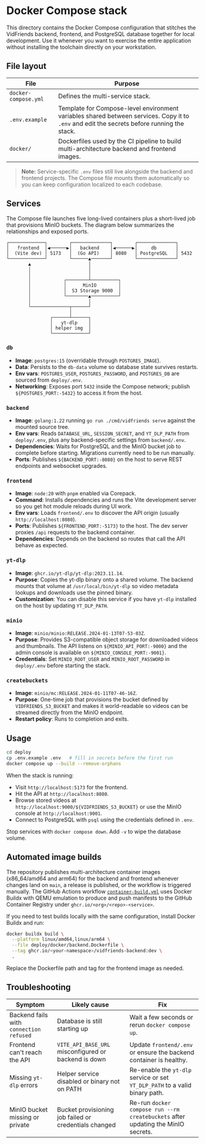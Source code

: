 # Docker Compose stack

This directory contains the Docker Compose configuration that stitches the
VidFriends backend, frontend, and PostgreSQL database together for local
development. Use it whenever you want to exercise the entire application
without installing the toolchain directly on your workstation.

## File layout

| File | Purpose |
| ---- | ------- |
| `docker-compose.yml` | Defines the multi-service stack. |
| `.env.example` | Template for Compose-level environment variables shared between services. Copy it to `.env` and edit the secrets before running the stack. |
| `docker/` | Dockerfiles used by the CI pipeline to build multi-architecture backend and frontend images. |

> **Note:** Service-specific `.env` files still live alongside the backend and
> frontend projects. The Compose file mounts them automatically so you can keep
> configuration localized to each codebase.

## Services

The Compose file launches five long-lived containers plus a short-lived job
that provisions MinIO buckets. The diagram below summarizes the relationships
and exposed ports.

```
┌─────────────┐        ┌──────────────┐        ┌──────────────┐
│   frontend  │◀──────▶│   backend    │◀──────▶│     db       │
│  (Vite dev) │ 5173   │  (Go API)    │ 8080   │ PostgreSQL   │ 5432
└─────────────┘        └──────▲───────┘        └──────────────┘
        ▲                     │
        │                     │
        │                     │
        │            ┌────────┴──────────┐
        │            │      MinIO        │
        │            │  S3 Storage 9000  │
        │            └────────▲──────────┘
        │                     │
        └──────────────┬──────┘
                       │
                ┌──────┴──────┐
                │   yt-dlp    │
                │ helper img  │
                └─────────────┘
```

### `db`
- **Image**: `postgres:15` (overridable through `POSTGRES_IMAGE`).
- **Data**: Persists to the `db-data` volume so database state survives
  restarts.
- **Env vars**: `POSTGRES_USER`, `POSTGRES_PASSWORD`, and `POSTGRES_DB` are
  sourced from `deploy/.env`.
- **Networking**: Exposes port `5432` inside the Compose network; publish
  `${POSTGRES_PORT:-5432}` to access it from the host.

### `backend`
- **Image**: `golang:1.22` running `go run ./cmd/vidfriends serve` against the
  mounted source tree.
- **Env vars**: Reads `DATABASE_URL`, `SESSION_SECRET`, and `YT_DLP_PATH` from
  `deploy/.env`, plus any backend-specific settings from `backend/.env`.
- **Dependencies**: Waits for PostgreSQL and the MinIO bucket job to complete
  before starting. Migrations currently need to be run manually.
- **Ports**: Publishes `${BACKEND_PORT:-8080}` on the host to serve REST
  endpoints and websocket upgrades.

### `frontend`
- **Image**: `node:20` with `pnpm` enabled via Corepack.
- **Command**: Installs dependencies and runs the Vite development server so you
  get hot module reloads during UI work.
- **Env vars**: Loads `frontend/.env` to discover the API origin (usually
  `http://localhost:8080`).
- **Ports**: Publishes `${FRONTEND_PORT:-5173}` to the host. The dev server
  proxies `/api` requests to the backend container.
- **Dependencies**: Depends on the backend so routes that call the API behave as
  expected.

### `yt-dlp`
- **Image**: `ghcr.io/yt-dlp/yt-dlp:2023.11.14`.
- **Purpose**: Copies the yt-dlp binary onto a shared volume. The backend mounts
  that volume at `/usr/local/bin/yt-dlp` so video metadata lookups and downloads
  use the pinned binary.
- **Customization**: You can disable this service if you have `yt-dlp` installed
  on the host by updating `YT_DLP_PATH`.

### `minio`
- **Image**: `minio/minio:RELEASE.2024-01-13T07-53-03Z`.
- **Purpose**: Provides S3-compatible object storage for downloaded videos and
  thumbnails. The API listens on `${MINIO_API_PORT:-9000}` and the admin console
  is available on `${MINIO_CONSOLE_PORT:-9001}`.
- **Credentials**: Set `MINIO_ROOT_USER` and `MINIO_ROOT_PASSWORD` in
  `deploy/.env` before starting the stack.

### `createbuckets`
- **Image**: `minio/mc:RELEASE.2024-01-11T07-46-16Z`.
- **Purpose**: One-time job that provisions the bucket defined by
  `VIDFRIENDS_S3_BUCKET` and makes it world-readable so videos can be streamed
  directly from the MinIO endpoint.
- **Restart policy**: Runs to completion and exits.

## Usage

```bash
cd deploy
cp .env.example .env   # fill in secrets before the first run
docker compose up --build --remove-orphans
```

When the stack is running:

- Visit `http://localhost:5173` for the frontend.
- Hit the API at `http://localhost:8080`.
- Browse stored videos at `http://localhost:9000/${VIDFRIENDS_S3_BUCKET}` or use the MinIO console at `http://localhost:9001`.
- Connect to PostgreSQL with `psql` using the credentials defined in `.env`.

Stop services with `docker compose down`. Add `-v` to wipe the database volume.

## Automated image builds

The repository publishes multi-architecture container images (x86_64/amd64 and
arm64) for the backend and frontend whenever changes land on `main`, a release
is published, or the workflow is triggered manually. The GitHub Actions workflow
[`container-build.yml`](../.github/workflows/container-build.yml) uses Docker
Buildx with QEMU emulation to produce and push manifests to the GitHub Container
Registry under `ghcr.io/<org>/<repo>-<service>`.

If you need to test builds locally with the same configuration, install
Docker Buildx and run:

```bash
docker buildx build \
  --platform linux/amd64,linux/arm64 \
  --file deploy/docker/backend.Dockerfile \
  --tag ghcr.io/<your-namespace>/vidfriends-backend:dev \
  .
```

Replace the Dockerfile path and tag for the frontend image as needed.

## Troubleshooting

| Symptom | Likely cause | Fix |
| ------- | ------------ | --- |
| Backend fails with `connection refused` | Database is still starting up | Wait a few seconds or rerun `docker compose up`.
| Frontend can't reach the API | `VITE_API_BASE_URL` misconfigured or backend is down | Update `frontend/.env` or ensure the backend container is healthy.
| Missing `yt-dlp` errors | Helper service disabled or binary not on PATH | Re-enable the `yt-dlp` service or set `YT_DLP_PATH` to a valid binary path. |
| MinIO bucket missing or private | Bucket provisioning job failed or credentials changed | Re-run `docker compose run --rm createbuckets` after updating the MinIO secrets. |
